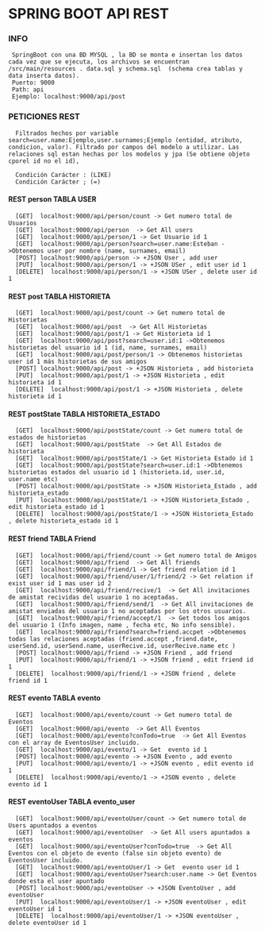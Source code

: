 # SPRING BOOT API REST


### **INFO**
  
     SpringBoot con una BD MYSQL , la BD se monta e insertan los datos cada vez que se ejecuta, los archivos se encuentran /src/main/resources . data.sql y schema.sql  (schema crea tablas y data inserta datos).
     Puerto: 9000
     Path: api
     Ejemplo: localhost:9000/api/post
     
     
### **PETICIONES REST**

      Filtrados hechos por variable search=user.name:Ejemplo,user.surnames;Ejemplo (entidad, atributo, condicion, valor). Filtrado por campos del modelo a utilizar. Las relaciones sql estan hechas por los modelos y jpa (Se obtiene objeto cporel id no el id),
      
      Condición Carácter : (LIKE)
      Condición Carácter ; (=)

#### REST person TABLA USER 

      [GET]  localhost:9000/api/person/count -> Get numero total de Usuarios
      [GET]  localhost:9000/api/person  -> Get All users
      [GET]  localhost:9000/api/person/1 -> Get Usuario id 1 
      [GET]  localhost:9000/api/person?search=user.name:Esteban ->Obtenemos user por nombre (name, surnames, email)
      [POST] localhost:9000/api/person -> +JSON User , add user
      [PUT]  localhost:9000/api/person/1 -> +JSON USer , edit user id 1
      [DELETE]  localhost:9000/api/person/1 -> +JSON USer , delete user id 1
      
      
#### REST post TABLA HISTORIETA

      [GET]  localhost:9000/api/post/count -> Get numero total de Historietas
      [GET]  localhost:9000/api/post  -> Get All Historietas
      [GET]  localhost:9000/api/post/1 -> Get Historieta id 1 
      [GET]  localhost:9000/api/post?search=user.id:1 ->Obtenemos historietas del usuario id 1 (id, name, surnames, email)
      [GET]  localhost:9000/api/post/person/1 -> Obtenemos historietas user id 1 más historietas de sus amigos 
      [POST] localhost:9000/api/post -> +JSON Historieta , add historieta
      [PUT]  localhost:9000/api/post/1 -> +JSON Historieta , edit historieta id 1
      [DELETE]  localhost:9000/api/post/1 -> +JSON Historieta , delete historieta id 1  
      
      
#### REST postState TABLA HISTORIETA_ESTADO

      [GET]  localhost:9000/api/postState/count -> Get numero total de estados de historietas
      [GET]  localhost:9000/api/postState  -> Get All Estados de historieta
      [GET]  localhost:9000/api/postState/1 -> Get Historieta Estado id 1 
      [GET]  localhost:9000/api/postState?search=user.id:1 ->Obtenemos historietas estados del usuario id 1 (historieta.id, user.id, user.name etc)
      [POST] localhost:9000/api/postState -> +JSON Historieta_Estado , add historieta_estado
      [PUT]  localhost:9000/api/postState/1 -> +JSON Historieta_Estado , edit historieta_estado id 1
      [DELETE]  localhost:9000/api/postState/1 -> +JSON Historieta_Estado , delete historieta_estado id 1       
      
 #### REST friend TABLA Friend

      [GET]  localhost:9000/api/friend/count -> Get numero total de Amigos
      [GET]  localhost:9000/api/friend  -> Get All friends
      [GET]  localhost:9000/api/friend/1 -> Get friend relation id 1 
      [GET]  localhost:9000/api/friend/user/1/friend/2 -> Get relation if exist user id 1 mas user id 2 
      [GET]  localhost:9000/api/friend/recive/1  -> Get All invitaciones de amistat recividas del usuario 1 no aceptadas.
      [GET]  localhost:9000/api/friend/send/1  -> Get All invitaciones de amistat enviadas del usuario 1 no aceptadas por los otros usuarios.
      [GET]  localhost:9000/api/friend/accept/1  -> Get todos los amigos del usuario 1 (Info imagen, name , fecha etc, No info sensible).
      [GET]  localhost:9000/api/friend?search=friend.accpet ->Obtenemos todas las relaciones aceptadas (friend.accept ,friend.date, userSend.id, userSend.name, userRecive.id, userRecive.name etc )
      [POST] localhost:9000/api/friend -> +JSON Friend , add friend
      [PUT]  localhost:9000/api/friend/1 -> +JSON friend , edit friend id 1
      [DELETE]  localhost:9000/api/friend/1 -> +JSON friend , delete friend id 1
      
      
  #### REST evento TABLA evento

      [GET]  localhost:9000/api/evento/count -> Get numero total de Eventos
      [GET]  localhost:9000/api/evento  -> Get All Eventos
      [GET]  localhost:9000/api/evento?conTodo=true  -> Get All Eventos con el array de EventosUser incluido.
      [GET]  localhost:9000/api/evento/1 -> Get  evento id 1 
      [POST] localhost:9000/api/evento -> +JSON Evento , add evento
      [PUT]  localhost:9000/api/evento/1 -> +JSON evento , edit evento id 1
      [DELETE]  localhost:9000/api/evento/1 -> +JSON evento , delete evento id 1 
      
      
  #### REST eventoUser TABLA evento_user

      [GET]  localhost:9000/api/eventoUser/count -> Get numero total de Users apuntados a eventos
      [GET]  localhost:9000/api/eventoUser  -> Get All users apuntados a eventos
      [GET]  localhost:9000/api/eventoUser?conTodo=true  -> Get All Eventos con el objeto de evento (false sin objeto evento) de EventosUser incluido.
      [GET]  localhost:9000/api/eventoUser/1 -> Get  evento user id 1 
      [GET]  localhost:9000/api/eventoUser?search:user.name -> Get Eventos donde esta el user apuntado
      [POST] localhost:9000/api/eventoUser -> +JSON EventoUser , add eventoUser
      [PUT]  localhost:9000/api/eventoUser/1 -> +JSON eventoUser , edit eventoUser id 1
      [DELETE]  localhost:9000/api/eventoUser/1 -> +JSON eventoUser , delete eventoUser id 1               
           
      
      
